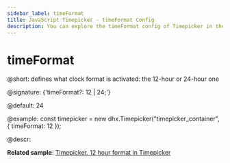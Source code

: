 ```yaml
---
sidebar_label: timeFormat
title: JavaScript Timepicker - timeFormat Config 
description: You can explore the timeFormat config of Timepicker in the documentation of the DHTMLX JavaScript UI library. Browse developer guides and API reference, try out code examples and live demos, and download a free 30-day evaluation version of DHTMLX Suite 7.
---
```


# timeFormat

@short: defines what clock format is activated: the 12-hour or 24-hour one

@signature: {'timeFormat?: 12 | 24;'}

@default: 24

@example:
const timepicker = new dhx.Timepicker("timepicker_container", {
	timeFormat: 12
});

@descr:

**Related sample**: [Timepicker. 12 hour format in Timepicker](https://snippet.dhtmlx.com/u9ge1a4z)

[comment]: # (@related: timepicker/configuration.md#time-format timepicker/initialization.md#initialize-timepicker)
